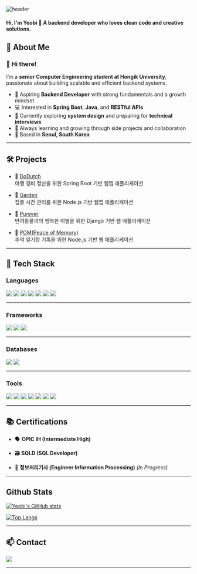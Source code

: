 <!--Header-->
![header](https://capsule-render.vercel.app/api?type=blur&color=gradient&height=300&section=header&text=Welcome%20to%20My%20Dev%20World%F0%9F%A4%97&fontSize=40)
#### Hi, I'm Yeobi 👋 A backend developer who loves clean code and creative solutions.

<!--Body-->
## 🐥 About Me

### 👋 Hi there!  
I’m a **senior Computer Engineering student at Hongik University**, passionate about building scalable and efficient backend systems.

- 🎯 Aspiring **Backend Developer** with strong fundamentals and a growth mindset  
- 💻 Interested in **Spring Boot**, **Java**, and **RESTful APIs**  
- 🚀 Currently exploring **system design** and preparing for **technical interviews**  
- 🌱 Always learning and growing through side projects and collaboration  
- 📍 Based in **Seoul, South Korea**

---

## 🛠 Projects

- 📌 [DoDutch](https://github.com/LikeLionDemoday)  
  여행 경비 정산을 위한 Spring Boot 기반 웹앱 애플리케이션  

- 📌 [Garden](https://github.com/codeit-garden)  
  집중 시간 관리를 위한 Node.js 기반 웹앱 애플리케이션

- 📌 [Purever](https://github.com/Team-Purever)  
  반려동물과의 행복한 이별을 위한 Django 기반 웹 애플리케이션
  
- 📌 [POM(Peace of Memory)](https://github.com/POM-Peace-of-memory)  
  추억 일기장 기록을 위한 Node.js 기반 웹 애플리케이션
  
---

## 🧰 Tech Stack

### Languages
<img src="https://img.shields.io/badge/Java-007396?style=flat-square&logo=OpenJDK&logoColor=white"/> <img src="https://img.shields.io/badge/JavaScript-F7DF1E?style=flat-square&logo=JavaScript&logoColor=black"/> <img src="https://img.shields.io/badge/Python-3776AB?style=flat-square&logo=Python&logoColor=white"/> <img src="https://img.shields.io/badge/C++-00599C?style=flat-square&logo=C%2B%2B&logoColor=white"/> <img src="https://img.shields.io/badge/SQL-4479A1?style=flat-square&logo=MySQL&logoColor=white"/> <img src="https://img.shields.io/badge/HTML5-E34F26?style=flat-square&logo=HTML5&logoColor=white"/> <img src="https://img.shields.io/badge/CSS3-1572B6?style=flat-square&logo=CSS3&logoColor=white"/>

---

### Frameworks
<img src="https://img.shields.io/badge/Spring-6DB33F?style=flat-square&logo=Spring&logoColor=white"/> <img src="https://img.shields.io/badge/Node.js-339933?style=flat-square&logo=Node.js&logoColor=white"/> <img src="https://img.shields.io/badge/Django-092E20?style=flat-square&logo=Django&logoColor=white"/>

---

### Databases
<img src="https://img.shields.io/badge/MySQL-4479A1?style=flat-square&logo=MySQL&logoColor=white"/> <img src="https://img.shields.io/badge/PostgreSQL-4169E1?style=flat-square&logo=PostgreSQL&logoColor=white"/>

---

### Tools
<img src="https://img.shields.io/badge/Git-F05032?style=flat-square&logo=Git&logoColor=white"/> <img src="https://img.shields.io/badge/GitHub-181717?style=flat-square&logo=GitHub&logoColor=white"/> <img src="https://img.shields.io/badge/Docker-2496ED?style=flat-square&logo=Docker&logoColor=white"/> <img src="https://img.shields.io/badge/IntelliJ%20IDEA-000000?style=flat-square&logo=IntelliJIDEA&logoColor=white"/> <img src="https://img.shields.io/badge/Postman-FF6C37?style=flat-square&logo=Postman&logoColor=white"/> <img src="https://img.shields.io/badge/AWS-232F3E?style=flat-square&logo=AmazonAWS&logoColor=white"/> <img src="https://img.shields.io/badge/Notion-000000?style=flat-square&logo=Notion&logoColor=white"/>

---

## 📚 Certifications

- 🗣️ **OPIC IH (Intermediate High)**  

- 🗃️ **SQLD (SQL Developer)**  

- 🧪 **정보처리기사 (Engineer Information Processing)** _(In Progress)_  

---

## Github Stats
[![Yeobi's GitHub stats](https://github-readme-stats.vercel.app/api?username=Yeobi00&show_icons=true&theme=tokyonight)](https://github.com/Yeobi00)

[![Top Langs](https://github-readme-stats.vercel.app/api/top-langs/?username=Yeobi00&layout=compact&theme=tokyonight)](https://github.com/Yeobi00)

---

## 📫 Contact

<a href="mailto:kimhyjjang@gmail.com">
  <img src="https://img.shields.io/badge/Gmail-D14836?style=flat-square&logo=Gmail&logoColor=white"/>
</a>

---
